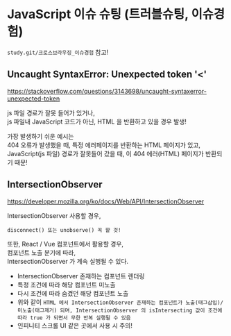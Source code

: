 # JavaScript 이슈 슈팅 (트러블슈팅, 이슈경험)

`study.git/크로스브라우징_이슈경험` 참고!

## Uncaught SyntaxError: Unexpected token '<'

https://stackoverflow.com/questions/3143698/uncaught-syntaxerror-unexpected-token

js 파일 경로가 잘못 들어가 있거나,  
js 파일내 JavaScript 코드가 아닌, HTML 을 반환하고 있을 경우 발생!

가장 발생하기 쉬운 예시는  
404 오류가 발생했을 때, 특정 에러페이지를 반환하는 HTML 페이지가 있고,  
JavaScript(js 파일) 경로가 잘못들어 갔을 때, 이 404 에러(HTML) 페이지가 반환되기 때문!

## IntersectionObserver

https://developer.mozilla.org/ko/docs/Web/API/IntersectionObserver

IntersectionObserver 사용할 경우,

`disconnect() 또는 unobserve() 꼭 할 것!`

또한, React / Vue 컴포넌트에서 활용할 경우,  
컴포넌트 노출 분기에 따라,  
IntersectionObserver 가 계속 실행될 수 있다.

- IntersectionObserver 존재하는 컴포넌트 렌더링
- 특정 조건에 따라 해당 컴포넌트 미노출
- 다시 조건에 따라 숨겼던 해당 컴포넌트 노출
- 위와 같이 `HTML 에서 IntersectionObserver 존재하는 컴포넌트가 노출(태그삽입)/미노출(태그제거) 되며, IntersectionObserver 의 isIntersecting 값이 조건에 따라 true 가 되면서 무한 반복 실행될 수 있음`
- 인피니티 스크롤 UI 같은 곳에서 사용 시 주의!
